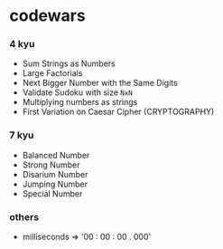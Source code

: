# codewars

### 4 kyu 

* Sum Strings as Numbers
* Large Factorials
* Next Bigger Number with the Same Digits
* Validate Sudoku with size `NxN`
* Multiplying numbers as strings
* First Variation on Caesar Cipher (CRYPTOGRAPHY)


### 7 kyu

* Balanced Number
* Strong Number
* Disarium Number
* Jumping Number
* Special Number


### others

* milliseconds => '00 : 00 : 00 . 000'
